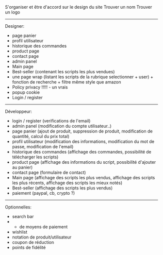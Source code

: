 S'organiser et être d'accord sur le design du site
Trouver un nom
Trouver un logo

-----
Designer:
- page panier
- profil utilisateur
- historique des commandes
- product page
- contact page
- admin panel
- Main page
- Best-seller (contenant les scripts les plus vendues)
- une page wrap (listant les scripts de la rubrique selectionner + user)  + fonction de recherche + filtre même style que amazon
- Policy privacy !!!!! - un vrais 
- popup cookie
- Login / register

-----
Développeur:
- login / register (verifications de l'email)
- admin panel (modification du compte utilisateur..)
- page panier (ajout de produit, suppression de produit, modification de quantité, calcul du prix total)
- profil utilisateur (modification des informations, modification du mot de passe, modification de l'email)
- historique des commandes (affichage des commandes, possibilité de télécharger les scripts)
- product page (affichage des informations du script, possibilité d'ajouter au panier)
- contact page (formulaire de contact)
- Main page (affichage des scripts les plus vendus, affichage des scripts les plus récents, affichage des scripts les mieux notés)
- Best-seller (affichage des scripts les plus vendus)
- paiement (paypal, cb, crypto ?)

-----
Optionnelles:

- search bar 
- + de moyens de paiement
- wishlist
- notation de produit/utilisateur
- coupon de réduction
- points de fidélité